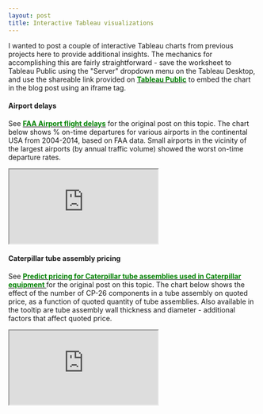 ```yaml
---
layout: post
title: Interactive Tableau visualizations
---
```


I wanted to post a couple of interactive Tableau charts from previous projects here to provide additional insights. The mechanics for accomplishing this are fairly straightforward - save the worksheet to Tableau Public using the "Server" dropdown menu on the Tableau Desktop, and use the shareable link provided on <a href="https://public.tableau.com"><font color="008000"><b>Tableau Public</b></font></a> to embed the chart in the blog post using an iframe tag.

#### Airport delays

See <a href="https://karthik-33.github.io/FAA-flight-delays"><font color="008000"><b>FAA Airport flight delays</b></font></a> for the original post on this topic. The chart below shows % on-time departures for various airports in the continental USA from 2004-2014, based on FAA data. Small airports in the vicinity of the largest airports (by annual traffic volume) showed the worst on-time departure rates.

<iframe src="https://public.tableau.com/views/airport_delays/map_2014?:showVizHome=no&:embed=true"></iframe>

#### Caterpillar tube assembly pricing

See <a href="https://karthik-33.github.io/capstone"><font color="008000"><b>Predict pricing for Caterpillar tube assemblies used in Caterpillar equipment </b></font></a> for the original post on this topic. The chart below shows the effect of the number of CP-26 components in a tube assembly on quoted price, as a function of quoted quantity of tube assemblies. Also available in the tooltip are tube assembly wall thickness and diameter - additional factors that affect quoted price.

<iframe src="https://public.tableau.com/views/caterpillar_ta_cp26/cp?:embed=y&:display_count=yes"></iframe>
